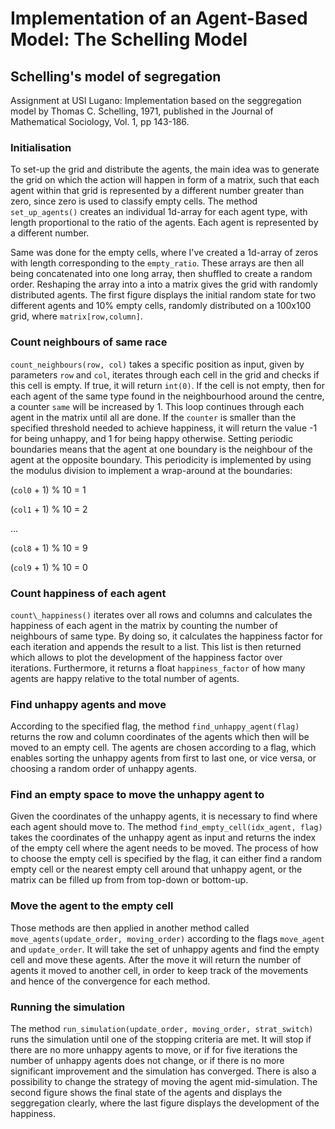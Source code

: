 # Implementation of an Agent-Based Model: The Schelling Model
## Schelling's model of segregation

Assignment at USI Lugano:
Implementation based on the seggregation model by Thomas C. Schelling, 1971, published in the Journal of Mathematical Sociology, Vol. 1, pp 143-186. 

### Initialisation
To set-up the grid and distribute the agents, the main idea was to generate the grid on which the action will happen in form of a matrix, such that each agent within that grid is represented by a different number greater than zero, since zero is used to classify empty cells. The method `set_up_agents()` creates an individual 1d-array for each agent type, with length proportional to the ratio of the agents. Each agent is represented by a different number. 

Same was done for the empty cells, where I've created a 1d-array of zeros with length corresponding to the `empty_ratio`. These arrays are then all being concatenated into one long array, then shuffled to create a random order. Reshaping the array into a into a matrix gives the grid with randomly distributed agents. The first figure displays the initial random state for two different agents and 10% empty cells, randomly distributed on a 100x100 grid, where `matrix[row,column]`.

### Count neighbours of same race
`count_neighbours(row, col)` takes a specific position as input, given by parameters `row` and `col`, iterates through each cell in the grid and checks if this cell is empty. If true, it will return `int(0)`. If the cell is not empty, then for each agent of the same type found in the neighbourhood around the centre, a counter `same` will be increased by 1. This loop continues through each agent in the matrix until all are done. If the `counter` is smaller than the specified threshold needed to achieve happiness, it will return the value -1 for being unhappy, and 1 for being happy otherwise. Setting periodic boundaries means that the agent at one boundary is the neighbour of the agent at the opposite boundary. This periodicity is implemented by using the modulus division to implement a wrap-around at the boundaries:

(`col0` + 1) % 10 = 1 

(`col1` + 1) % 10 = 2

... 

(`col8` + 1) % 10 = 9

(`col9` + 1) % 10 = 0

### Count happiness of each agent
`count\_happiness()` iterates over all rows and columns and calculates the happiness of each agent in the matrix by counting the number of neighbours of same type. By doing so, it calculates the happiness factor for each iteration and appends the result to a list. This list is then returned which allows to plot the development of the happiness factor over iterations. Furthermore, it returns a float `happiness_factor` of how many agents are happy relative to the total number of agents.

### Find unhappy agents and move
According to the specified flag, the method `find_unhappy_agent(flag)` returns the row and column coordinates of the agents which then will be moved to an empty cell. The agents are chosen according to a flag, which enables sorting the unhappy agents from first to last one, or vice versa, or choosing a random order of unhappy agents.

### Find an empty space to move the unhappy agent to
Given the coordinates of the unhappy agents, it is necessary to find where each agent should move to. The method `find_empty_cell(idx_agent, flag)` takes the coordinates of the unhappy agent as input and returns the index of the empty cell where the agent needs to be moved. The process of how to choose the empty cell is specified by the flag, it can either find a random empty cell or the nearest empty cell around that unhappy agent, or the matrix can be filled up from from top-down or bottom-up.

### Move the agent to the empty cell
Those methods are then applied in another method called `move_agents(update_order, moving_order)` according to the flags `move_agent` and `update_order`. It will take the set of unhappy agents and find the empty cell and move these agents. After the move it will return the number of agents it moved to another cell, in order to keep track of the movements and hence of the convergence for each method.

### Running the simulation
The method `run_simulation(update_order, moving_order, strat_switch)` runs the simulation until one of the stopping criteria are met. It will stop if there are no more unhappy agents to move, or if for five iterations the number of unhappy agents does not change, or if there is no more significant improvement and the simulation has converged. There is also a possibility to change the strategy of moving the agent mid-simulation. The second figure shows the final state of the agents and displays the seggregation clearly, where the last figure displays the development of the happiness.







